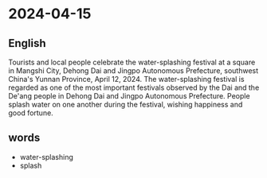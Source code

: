 # 2024-04-15

## English
Tourists and local people celebrate the 
water-splashing festival at a square in
Mangshi City, Dehong Dai and Jingpo
Autonomous Prefecture, southwest China's
Yunnan Province, April 12, 2024. The
water-splashing festival is regarded as one
of the most important festivals observed
by the Dai and the De'ang people in
Dehong Dai and Jingpo Autonomous
Prefecture. People splash water on one
another during the festival, wishing
happiness and good fortune.


## words
* water-splashing
* splash
